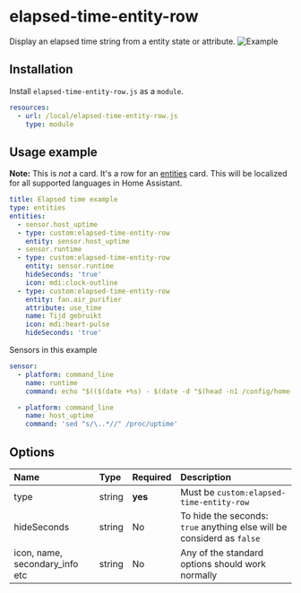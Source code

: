 # elapsed-time-entity-row

Display an elapsed time string from a entity state or attribute.
![Example](https://user-images.githubusercontent.com/2211503/101518945-dc54aa80-3982-11eb-9079-e3705d3d18d0.png)

## Installation
Install `elapsed-time-entity-row.js` as a `module`.

```yaml
resources:
  - url: /local/elapsed-time-entity-row.js
    type: module
```

## Usage example
**Note:** This is *not* a card. It's a row for an [entities](https://www.home-assistant.io/lovelace/entities/) card.
This will be localized for all supported languages in Home Assistant.

```yaml
title: Elapsed time example
type: entities
entities:
  - sensor.host_uptime
  - type: custom:elapsed-time-entity-row
    entity: sensor.host_uptime
  - sensor.runtime
  - type: custom:elapsed-time-entity-row
    entity: sensor.runtime
    hideSeconds: 'true'
    icon: mdi:clock-outline
  - type: custom:elapsed-time-entity-row
    entity: fan.air_purifier
    attribute: use_time
    name: Tijd gebruikt
    icon: mdi:heart-pulse
    hideSeconds: 'true'
```

Sensors in this example
```yaml
sensor:
  - platform: command_line
    name: runtime
    command: echo "$(($(date +%s) - $(date -d "$(head -n1 /config/home-assistant.log | cut -d' ' -f-2)" +%s)))"

  - platform: command_line
    name: host_uptime
    command: 'sed "s/\..*//" /proc/uptime'
```

## Options
| Name | Type | Required | Description |
|:-----|:-----|:-----|:-----|
| type | string | **yes** | Must be `custom:elapsed-time-entity-row` |
| hideSeconds | string | No | To hide the seconds: `true` anything else will be considerd as `false`
| icon, name, secondary_info etc | string | No | Any of the standard options should work normally

